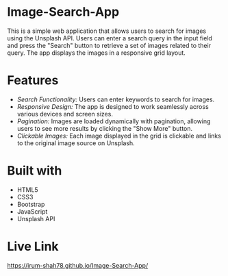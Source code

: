 # Image-Search-App
This is a simple web application that allows users to search for images using the Unsplash API. Users can enter a search query in the input field and press the "Search" button to retrieve a set of images related to their query. The app displays the images in a responsive grid layout.

# Features
-  _Search Functionality:_ Users can enter keywords to search for images.
-  _Responsive Design:_ The app is designed to work seamlessly across various devices and screen sizes.
-  _Pagination:_ Images are loaded dynamically with pagination, allowing users to see more results by clicking the "Show More" button.
-  _Clickable Images:_ Each image displayed in the grid is clickable and links to the original image source on Unsplash.

# Built with
-  HTML5
-  CSS3
-  Bootstrap
-  JavaScript
-  Unsplash API

# Live Link
  https://irum-shah78.github.io/Image-Search-App/
